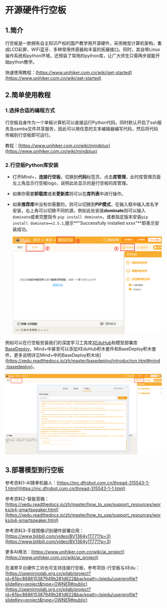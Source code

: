 # 开源硬件行空板

## 1.简介

行空板是一款拥有自主知识产权的国产教学用开源硬件，采用微型计算机架构，集成LCD彩屏、WiFi蓝牙、多种常用传感器和丰富的拓展接口。同时，其自带Linux操作系统和python环境，还预装了常用的python库，让广大师生只需两步就能开始python教学。

快速使用教程：[https://www.unihiker.com.cn/wiki/get-started](https://www.unihiker.com.cn/wiki/get-started)

## 2.简单使用教程

### 1.选择合适的编程方式

行空板自身作为一个单板计算机可以直接运行Python代码，同时默认开启了ssh服务及samba文件共享服务，因此可以用任意的文本编辑器编写代码，然后将代码传输到行空板即可运行。

教程：[https://www.unihiker.com.cn/wiki/mindplus](https://www.unihiker.com.cn/wiki/mindplus)

### 2.行空板Python库安装

- 打开MInd+，**连接行空板**，切换到**代码**标签页，点击**库管理**，此时库管理页面左上角显示行空板logo，说明此处显示的是行空板的库管理。

- 如果你需要**卸载库**或者**更新库**则可以在**库列表**中进行操作。

- 如果**推荐库**中没有你需要的，则可以切换到**PIP模式**，在输入框中输入库名字安装，右上角可以切换不同的源，例如此处安装**dominate**则可以输入`dominate`或者完整指令 `pip install dominate`，或者指定版本安装`pip install dominate==2.5.1`,提示**"Successfully installed xxxx"**即表示安装成功。

  ![](../../images/basedeploy/install_1.png)

例如可以在行空板安装我们的深度学习工具库[XEduHub](https://xedu.readthedocs.io/zh/master/xedu_hub.html)和模型部署库[BaseDeploy](https://xedu.readthedocs.io/zh/master/basedeploy.html)，Mind+中甚至可以添加XEduHub积木套件和BaseDeploy积木套件，更多说明详见Mind+中的BaseDeploy积木块](https://xedu.readthedocs.io/zh/master/basedeploy/introduction.html#mind-basedeploy)。

![](../../images/basedeploy/install_lab.png)

## 3.部署模型到行空板

参考资料1-AI猜拳机器人：[https://mc.dfrobot.com.cn/thread-315543-1-1.html](https://mc.dfrobot.com.cn/thread-315543-1-1.html)


参考资料2-智能音箱：[https://xedu.readthedocs.io/zh/master/how_to_use/support_resources/works/p4-smartspeaker.html](https://xedu.readthedocs.io/zh/master/how_to_use/support_resources/works/p4-smartspeaker.html)


参考资料3-手搓图像识别硬件部署应用：[https://www.bilibili.com/video/BV1364y1T771?p=3](https://www.bilibili.com/video/BV1364y1T771?p=3)


更多AI用法：[https://www.unihiker.com.cn/wiki/ai_project](https://www.unihiker.com.cn/wiki/ai_project)

在浦育平台硬件工坊也可支持连接行空板，参考项目-行空板与XEdu：[https://openinnolab.org.cn/pjlab/project?id=65bc868615387949b281d622&backpath=/pjedu/userprofile?slideKey=project&type=OWNER#public](https://openinnolab.org.cn/pjlab/project?id=65bc868615387949b281d622&backpath=/pjedu/userprofile?slideKey=project&type=OWNER#public)